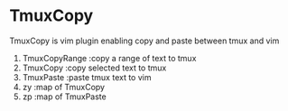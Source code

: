 # TmuxCopy
TmuxCopy is vim plugin enabling copy and paste between tmux and vim
1. TmuxCopyRange :copy a range of text to tmux
2. TmuxCopy      :copy selected text to tmux
3. TmuxPaste     :paste tmux text to vim
4. zy            :map of TmuxCopy
5. zp            :map of TmuxPaste

